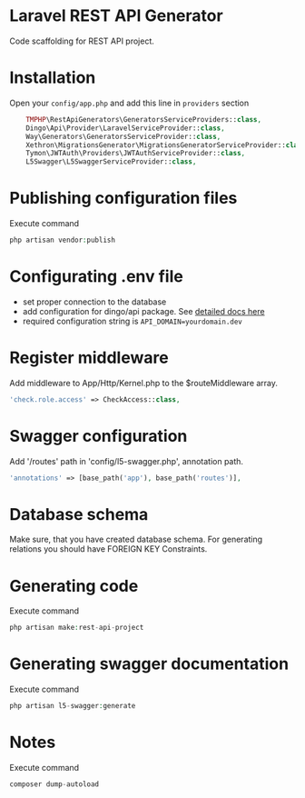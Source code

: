 Laravel REST API Generator
==========================

Code scaffolding for REST API project.

Installation
============

Open your `config/app.php` and add this line in `providers` section
```php
    TMPHP\RestApiGenerators\GeneratorsServiceProviders::class,
    Dingo\Api\Provider\LaravelServiceProvider::class,
    Way\Generators\GeneratorsServiceProvider::class,
    Xethron\MigrationsGenerator\MigrationsGeneratorServiceProvider::class,
    Tymon\JWTAuth\Providers\JWTAuthServiceProvider::class,
    L5Swagger\L5SwaggerServiceProvider::class,
```

Publishing configuration files
==============================

Execute command
```php
php artisan vendor:publish
```

Configurating .env file
=======================

- set proper connection to the database
- add configuration for dingo/api package. See [detailed docs here](https://github.com/dingo/api/wiki/Configuration)
- required configuration string is `API_DOMAIN=yourdomain.dev`

Register middleware
===================
Add middleware to App/Http/Kernel.php to the $routeMiddleware array.

```php
'check.role.access' => CheckAccess::class,
```

Swagger configuration
=====================
Add '/routes' path in 'config/l5-swagger.php', annotation path.
```php
'annotations' => [base_path('app'), base_path('routes')],
```

Database schema
=====
Make sure, that you have created database schema. 
For generating relations you should have FOREIGN KEY Constraints.

Generating code
===============

Execute command
```php
php artisan make:rest-api-project
```

Generating swagger documentation
================================

Execute command
```php
php artisan l5-swagger:generate
```

Notes
===============
Execute command
```php
composer dump-autoload
```
